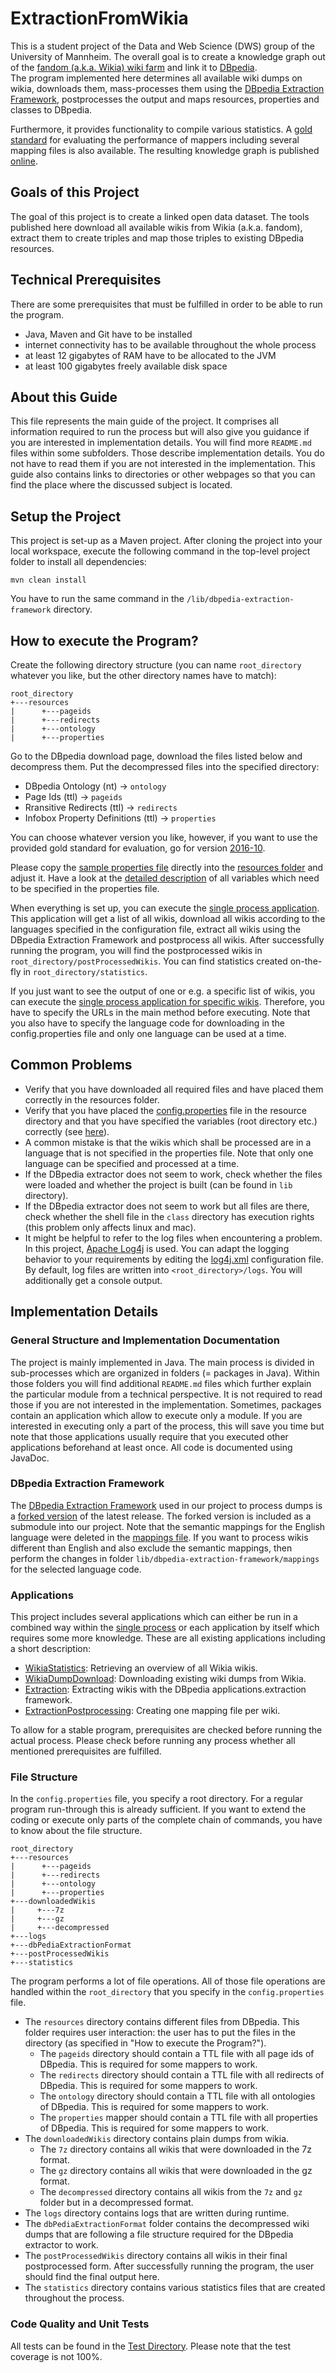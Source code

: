 # ExtractionFromWikia
This is a student project of the Data and Web Science (DWS) group of the University of Mannheim.
The overall goal is to create a knowledge graph out of the [fandom (a.k.a. Wikia) wiki farm](http://www.wikia.com) and 
link it to [DBpedia](http://wiki.dbpedia.org).<br/>
The program implemented here determines all available wiki dumps on wikia, downloads them, mass-processes them using 
the [DBpedia Extraction Framework](https://github.com/dbpedia/extraction-framework), postprocesses the 
output and maps resources, properties and classes to DBpedia. 

Furthermore, it provides functionality to compile various statistics. A [gold standard](./additionalFiles/evaluationFiles) 
for evaluating the performance of mappers including several mapping files is also available. 
The resulting knowledge graph is published [online](http://dbkwik.webdatacommons.org/).

## Goals of this Project
The goal of this project is to create a linked open data dataset.
The tools published here download all available wikis from Wikia (a.k.a. fandom), extract them to create triples and 
map those triples to existing DBpedia resources. 

## Technical Prerequisites
There are some prerequisites that must be fulfilled in order to be able to run the program.
- Java, Maven and Git have to be installed
- internet connectivity has to be available throughout the whole process 
- at least 12 gigabytes of RAM have to be allocated to the JVM
- at least 100 gigabytes freely available disk space


## About this Guide
This file represents the main guide of the project. It comprises all information required to run the process but 
will also give you guidance if you are interested in implementation details. You will find more `README.md` files 
within some subfolders. Those describe implementation details. You do not have to read them if you are not interested
in the implementation. This guide also contains links to directories or other webpages so that you can find the place 
where the discussed subject is located. 


## Setup the Project 
This project is set-up as a Maven project. After cloning the project into your local workspace, execute the following command in the top-level project folder to install all dependencies:
```
mvn clean install
```
You have to run the same command in the `/lib/dbpedia-extraction-framework` directory.


## How to execute the Program?
Create the following directory structure (you can name `root_directory` whatever you like, 
but the other directory names have to match):
```
root_directory
+---resources
|      +---pageids
|      +---redirects
|      +---ontology
|      +---properties
```

Go to the DBpedia download page, download the files listed below and decompress them. Put the decompressed files into the specified directory:
- DBpedia Ontology (nt) → `ontology`
- Page Ids (ttl) → `pageids`
- Rransitive Redirects (ttl) → `redirects`
- Infobox Property Definitions (ttl) → `properties`

You can choose whatever version you like, however, if you want to use the provided gold standard for evaluation, go for version [2016-10](http://wiki.dbpedia.org/downloads-2016-10).

Please copy the [sample properties file](additionalFiles/propertyFiles/config.properties) directly into the [resources folder](/wikiaProject/src/main/resources) and adjust it. 
Have a look at the [detailed description](additionalFiles/propertyFiles/README.md) of all variables which need to be specified in the properties file.

When everything is set up, you can execute the [single process application](./wikiaProject/src/main/java/applications/SingleProcessAllWikisApplication.java). This application will get a list of all wikis, download all wikis according to the 
languages specified in the configuration file, extract all wikis using the DBpedia Extraction Framework and postprocess
all wikis. After successfully running the program, you will find the postprocessed wikis in `root_directory/postProcessedWikis`.
You can find statistics created on-the-fly in `root_directory/statistics`.

If you just want to see the output of one or e.g. a specific list of wikis, you can execute the [single process application for specific wikis](./wikiaProject/src/main/java/applications/SingleProcessSpecificWikisApplication.java). 
Therefore, you have to specify the URLs in the main method before executing. Note that you also have to specify the language code for downloading in the config.properties file and only one language can be used at a time.


## Common Problems
- Verify that you have downloaded all required files and have placed them correctly
in the resources folder. 
- Verify that you have placed the [config.properties](./additionalFiles/propertyFiles/config.properties) file in the resource directory and that you have specified the variables (root directory etc.) correctly (see [here](./additionalFiles/propertyFiles/README.md)). 
- A common mistake is that the wikis which shall be processed are in a language
that is not specified in the properties file. Note that only one language can be specified and processed
at a time.
- If the DBpedia extractor does not seem to work, check whether the files were loaded and whether the project is built (can be found in `lib` directory).
- If the DBpedia extractor does not seem to work but all files are there, check whether the shell file in the `class` directory has execution rights (this problem only affects linux and mac).
- It might be helpful to refer to the log files when encountering a problem. 
In this project, [Apache Log4j](https://logging.apache.org/log4j/2.x/) is used. 
You can adapt the logging behavior to your requirements by editing the 
[log4j.xml](./wikiaProject/src/main/resources/log4j.xml) configuration file. 
By default, log files are written into `<root_directory>/logs`. You will additionally 
get a console output.

## Implementation Details

### General Structure and Implementation Documentation
The project is mainly implemented in Java. The main process is divided in sub-processes which are organized in folders 
(= packages in Java). Within those folders you will find additional `README.md` files which further explain the 
particular module from a technical perspective. It is not required to read those if you are not interested in the 
implementation. Sometimes, packages contain an application which allow to execute only a module. If you are interested
in executing only a part of the process, this will save you time but note that those applications usually require
that you executed other applications beforehand at least once. All code is documented using JavaDoc.

### DBpedia Extraction Framework
The [DBpedia Extraction Framework](https://github.com/dbpedia/extraction-framework) used in our project to process dumps is a [forked version](https://github.com/WikiaTeamProject/extraction-framework) of the latest release. 
The forked version is included as a submodule into our project. 
Note that the semantic mappings for the English language were deleted in the [mappings file](/lib/dbpedia-extraction-framework/mappings/Mapping_en.xml). If you want to process wikis different than English and also exclude the semantic mappings, then perform the changes in folder `lib/dbpedia-extraction-framework/mappings` for the selected language code.

### Applications 
This project includes several applications which can either be run in a combined way within the [single process](./wikiaProject/src/main/java/applications/SingleProcessAllWikisApplication.java) or each application by itself which requires some more knowledge.
These are all existing applications including a short description:
 - [WikiaStatistics](./wikiaProject/src/main/java/applications/wikiaStatistics): Retrieving an overview of all Wikia wikis.
 - [WikiaDumpDownload](./wikiaProject/src/main/java/applications/wikiaDumpDownload/): Downloading existing wiki dumps from Wikia.
 - [Extraction](./wikiaProject/src/main/java/applications/extraction/): Extracting wikis with the DBpedia applications.extraction framework.
 - [ExtractionPostprocessing](./wikiaProject/src/main/java/applications/extractionPostprocessing): Creating one mapping file per wiki.

 To allow for a stable program, prerequisites are checked before running the actual process. Please check before running any process whether all mentioned prerequisites are fulfilled.

### File Structure
In the `config.properties` file, you specify a root directory. For a regular program run-through this is already sufficient. If you want to extend the coding or execute only parts of the complete chain of commands, you have to know about the file structure.

```
root_directory
+---resources
|      +---pageids
|      +---redirects
|      +---ontology
|      +---properties
+---downloadedWikis
|     +---7z
|     +---gz
|     +---decompressed
+---logs
+---dbPediaExtractionFormat
+---postProcessedWikis
+---statistics
```

The program performs a lot of file operations. All of those file operations are handled within the `root_directory` that you specify in the `config.properties` file.
- The `resources` directory contains different files from DBpedia. This folder requires user interaction: the user has to put the files in the directory (as specified in "How to execute the Program?").
   - The `pageids` directory should contain a TTL file with all page ids of DBpedia. This is required for some mappers to work.
   - The `redirects` directory should contain a TTL file with all redirects of DBpedia. This is required for some mappers to work.
   - The `ontology` directory should contain a TTL file with all ontologies of DBpedia. This is required for some mappers to work.
   - The `properties` mapper should contain a TTL file with all properties of DBpedia. This is required for some mappers to work.
- The `downloadedWikis` directory contains plain dumps from wikia.
     - The `7z` directory contains all wikis that were downloaded in the 7z format.
     - The `gz` directory contains all wikis that were downloaded in the gz format.
     - The `decompressed` directory contains all wikis from the `7z` and `gz` folder but in a decompressed format.
- The `logs` directory contains logs that are written during runtime.      
- The `dbPediaExtractionFormat` folder contains the decompressed wiki dumps that are following a file structure required for the DBpedia extractor to work.
- The `postProcessedWikis` directory contains all wikis in their final postprocessed form. After successfully running the program, the user should find the final output here. 
- The `statistics` directory contains various statistics files that are created throughout the process.


### Code Quality and Unit Tests
All tests can be found in the [Test Directory](./wikiaProject/src/test). Please note that the test coverage is not 100%.

